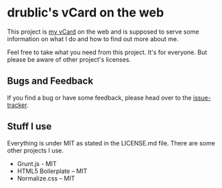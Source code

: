 # drublic's vCard on the web

This project is [my vCard](http://drublic.de/) on the web and is supposed to
serve some information on what I do and how to find out more about me.

Feel free to take what you need from this project. It's for everyone. But please
be aware of other project's licenses.

## Bugs and Feedback
If you find a bug or have some feedback, please head over to the
[issue-tracker](https://github.com/drublic/vc/issues).

## Stuff I use
Everything is under MIT as stated in the LICENSE.md file. There are some other
projects I use.

* Grunt.js - MIT
* HTML5 Boilerplate – MIT
* Normalize.css – MIT
